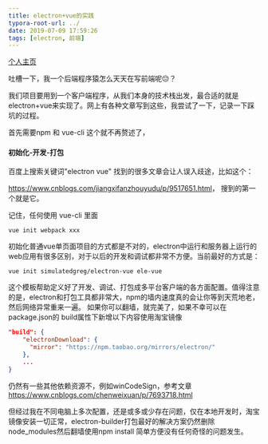```yaml
---
title: electron+vue的实践
typora-root-url: ../
date: 2019-07-09 17:59:26
tags: [electron, 前端]
---
```


[个人主页](https://lzlz000.github.io)

吐槽一下，我一个后端程序猿怎么天天在写前端呢😔？

我们项目要用到一个客户端程序，从我们本身的技术栈出发，最合适的就是electron+vue来实现了。网上有各种文章写到这些，我尝试了一下，记录一下踩坑的过程。

首先需要npm 和 vue-cli 这个就不再赘述了，

#### 初始化-开发-打包

百度上搜索关键词"electron vue" 找到的很多文章会让人误入歧途，比如这个：

<https://www.cnblogs.com/jiangxifanzhouyudu/p/9517651.html>， 搜到的第一个就是它。

记住，任何使用 vue-cli 里面 

```
vue init webpack xxx
```

初始化普通vue单页面项目的方式都是不对的，electron中运行和服务器上运行的web应用有很多区别，对于以后的开发和调试都非常不方便。当前最好的方式是：

```
vue init simulatedgreg/electron-vue ele-vue
```

这个模板帮助定义好了开发、调试、打包成多平台客户端的各方面配置。值得注意的是，electron和打包工具都非常大，npm的墙内速度真的会让你等到天荒地老，然后网络异常重来一遍。 如果你可以翻墙，就完美了，如果不幸可以在package.json的 build属性下新增以下内容使用淘宝镜像

```json
"build": {
    "electronDownload": {
      "mirror": "https://npm.taobao.org/mirrors/electron/"
    },
    ...
}
```

仍然有一些其他依赖资源不，例如winCodeSign，参考文章  https://www.cnblogs.com/chenweixuan/p/7693718.html

但经过我在不同电脑上多次配置，还是或多或少存在问题，仅在本地开发时，淘宝镜像安装一切正常，electron-builder打包最好的解决方案仍然删除node_modules然后翻墙使用npm install 简单方便没有任何奇怪的问题发生。
